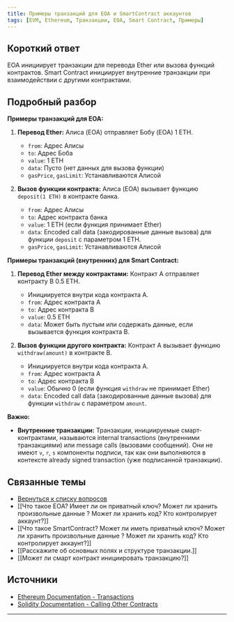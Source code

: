 ```yaml
---
title: Примеры транзакций для EOA и SmartContract аккаунтов
tags: [EVM, Ethereum, Транзакции, EOA, Smart Contract, Примеры]
---
```

## Короткий ответ

EOA инициирует транзакции для перевода Ether или вызова функций контрактов. Smart Contract инициирует внутренние транзакции при взаимодействии с другими контрактами.

## Подробный разбор

**Примеры транзакций для EOA:**

1. **Перевод Ether:** Алиса (EOA) отправляет Бобу (EOA) 1 ETH.

    * `from`: Адрес Алисы
    * `to`: Адрес Боба
    * `value`: 1 ETH
    * `data`: Пусто (нет данных для вызова функции)
    * `gasPrice`, `gasLimit`:  Устанавливаются Алисой


2. **Вызов функции контракта:** Алиса (EOA) вызывает функцию `deposit(1 ETH)` в контракте банка.

    * `from`: Адрес Алисы
    * `to`: Адрес контракта банка
    * `value`: 1 ETH (если функция принимает Ether)
    * `data`:  Encoded call data (закодированные данные вызова) для функции `deposit` с параметром 1 ETH.
    * `gasPrice`, `gasLimit`: Устанавливаются Алисой


**Примеры транзакций (внутренних) для Smart Contract:**

1. **Перевод Ether между контрактами:** Контракт A отправляет контракту B 0.5 ETH.

    *  Инициируется внутри кода контракта A.
    * `from`: Адрес контракта A
    * `to`: Адрес контракта B
    * `value`: 0.5 ETH
    * `data`:  Может быть пустым или содержать данные, если вызывается функция контракта B.


2. **Вызов функции другого контракта:** Контракт A вызывает функцию `withdraw(amount)` в контракте B.

   * Инициируется внутри кода контракта A.
   * `from`: Адрес контракта A
   * `to`: Адрес контракта B
   * `value`:  Обычно 0 (если функция `withdraw` не принимает Ether)
   * `data`: Encoded call data (закодированные данные вызова) для функции `withdraw` с параметром `amount`.


**Важно:**

* **Внутренние транзакции:** Транзакции, инициируемые смарт-контрактами, называются internal transactions (внутренними транзакциями) или  message calls (вызовами сообщений). Они не имеют `v`, `r`, `s`  компоненты подписи, так как они выполняются в контексте already signed transaction (уже подписанной транзакции).

## Связанные темы

* [Вернуться к списку вопросов](4.%20Список%20вопросов.md)
* [[Что такое EOA? Имеет ли он приватный ключ? Может ли хранить произвольные данные ? Может ли хранить код? Кто контролирует аккаунт?]]
* [[Что такое SmartContract? Может ли иметь приватный ключ? Может ли хранить произвольные данные ? Может ли хранить код? Кто контролирует аккаунт?]]
* [[Расскажите об основных полях и структуре транзакции.]]
* [[Может ли смарт контракт инициировать транзакцию?]]



## Источники

* [Ethereum Documentation - Transactions](https://ethereum.org/en/developers/docs/transactions/)
* [Solidity Documentation - Calling Other Contracts](https://docs.soliditylang.org/en/v0.8.17/contracts.html#calling-other-contracts)


---